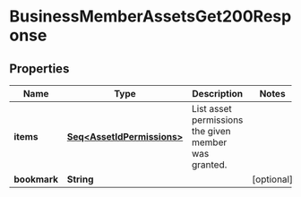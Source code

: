 

# BusinessMemberAssetsGet200Response


## Properties

Name | Type | Description | Notes
------------ | ------------- | ------------- | -------------
**items** | [**Seq&lt;AssetIdPermissions&gt;**](AssetIdPermissions.md) | List asset permissions the given member was granted. | 
**bookmark** | **String** |  |  [optional]



